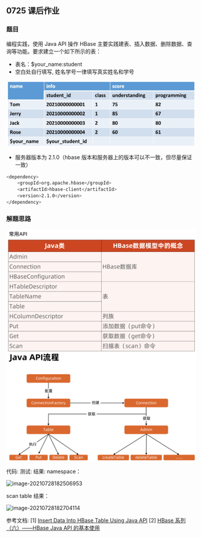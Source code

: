 ## 0725 课后作业

### 题目
编程实践，使用 Java API 操作 HBase
主要实践建表、插入数据、删除数据、查询等功能。要求建立一个如下所示的表：

* 表名：$your_name:student
* 空白处自行填写, 姓名学号一律填写真实姓名和学号

![img.png](img.png)

* 服务器版本为 2.1.0（hbase 版本和服务器上的版本可以不一致，但尽量保证一致）
```sh
<dependency>
    <groupId>org.apache.hbase</groupId>
    <artifactId>hbase-client</artifactId>
    <version>2.1.0</version>
</dependency>

```

### 解题思路
![img_1.png](img_1.png)
![img_2.png](img_2.png)

代码: 
测试: 
结果:
namespace：

![image-20210728182506953](https://chenxqblog-1258795182.cos.ap-guangzhou.myqcloud.com/typora/image-20210728182506953.png)

scan table 结果：

![image-20210728182704114](https://chenxqblog-1258795182.cos.ap-guangzhou.myqcloud.com/typora/image-20210728182704114.png)


参考文档:
[1] [Insert Data Into HBase Table Using Java API](https://www.corejavaguru.com/bigdata/hbase-tutorial/hbase-java-client-api-examples)
[2] [HBase 系列（六）——HBase Java API 的基本使用](https://juejin.cn/post/6844903949732937735)
